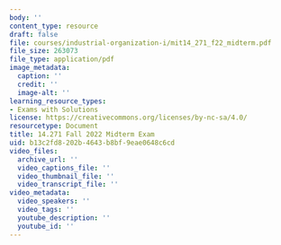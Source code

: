 ```yaml
---
body: ''
content_type: resource
draft: false
file: courses/industrial-organization-i/mit14_271_f22_midterm.pdf
file_size: 263073
file_type: application/pdf
image_metadata:
  caption: ''
  credit: ''
  image-alt: ''
learning_resource_types:
- Exams with Solutions
license: https://creativecommons.org/licenses/by-nc-sa/4.0/
resourcetype: Document
title: 14.271 Fall 2022 Midterm Exam
uid: b13c2fd8-202b-4643-b8bf-9eae0648c6cd
video_files:
  archive_url: ''
  video_captions_file: ''
  video_thumbnail_file: ''
  video_transcript_file: ''
video_metadata:
  video_speakers: ''
  video_tags: ''
  youtube_description: ''
  youtube_id: ''
---
```

